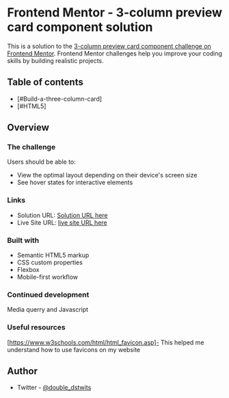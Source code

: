 # Frontend Mentor - 3-column preview card component solution

This is a solution to the [3-column preview card component challenge on Frontend Mentor](https://www.frontendmentor.io/challenges/3column-preview-card-component-pH92eAR2-). Frontend Mentor challenges help you improve your coding skills by building realistic projects. 

## Table of contents
  - [#Build-a-three-column-card]
  - [#HTML5]


## Overview

### The challenge

Users should be able to:

- View the optimal layout depending on their device's screen size
- See hover states for interactive elements

### Links

- Solution URL: [Solution URL here](https://github.com/Dennardavid/Frontend-Mentor-3-column-preview-card-component-solution.git)
- Live Site URL: [live site URL here](https://dennardavid.github.io/Frontend-Mentor-3-column-preview-card-component-solution/)


### Built with

- Semantic HTML5 markup
- CSS custom properties
- Flexbox
- Mobile-first workflow

### Continued development

Media querry and Javascript

### Useful resources

[https://www.w3schools.com/html/html_favicon.asp]- This helped me understand how to use favicons on my website

## Author

- Twitter - [@double_dstwits](https://www.twitter.com/double_dstwitts)



